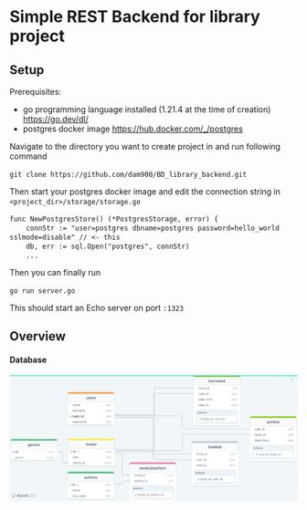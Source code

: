 # Simple REST Backend for library project

## Setup

Prerequisites:
* go programming language installed (1.21.4 at the time of creation) https://go.dev/dl/
* postgres docker image https://hub.docker.com/_/postgres

Navigate to the directory you want to create project in and run following command

`git clone https://github.com/dam900/BD_library_backend.git`

Then start your postgres docker image and edit the connection string in 
`<project_dir>/storage/storage.go`
```
func NewPostgresStore() (*PostgresStorage, error) {
    connStr := "user=postgres dbname=postgres password=hello_world sslmode=disable" // <- this
    db, err := sql.Open("postgres", connStr) 
    ...
```

Then you can finally run

`go run server.go`

This should start an Echo server on port `:1323` 

## Overview

#### Database

![SqlDiagram.png](other/sql_scripts/SqlDiagram.png)



